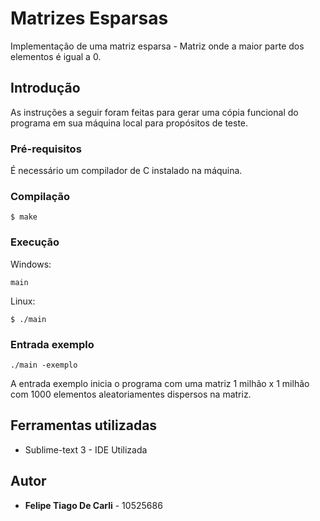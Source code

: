 # Matrizes Esparsas
Implementação de uma matriz esparsa - Matriz onde a maior parte dos elementos é igual a 0.

## Introdução
As instruções a seguir foram feitas para gerar uma cópia funcional do programa em sua máquina local para propósitos de teste.

### Pré-requisitos
É necessário um compilador de C instalado na máquina.

### Compilação
```
$ make
```
### Execução
Windows:
```
main
```
Linux:
```
$ ./main
```
### Entrada exemplo
```
./main -exemplo
```
A entrada exemplo inicia o programa com uma matriz 1 milhão x 1 milhão com 1000 elementos aleatoriamentes dispersos na matriz.
## Ferramentas utilizadas
* Sublime-text 3 - IDE Utilizada

## Autor
* **Felipe Tiago De Carli** - 10525686